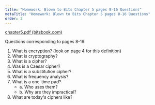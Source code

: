 ```yaml
---
title: "Homework: Blown to Bits Chapter 5 pages 8-16 Questions"
metaTitle: "Homework: Blown to Bits Chapter 5 pages 8-16 Questions"
order: 3
---
```


[chapter5.pdf (bitsbook.com)](http://www.bitsbook.com/wp-content/uploads/2008/12/chapter5.pdf)

Questions corresponding to pages 8-16:

1. What is encryption? (look on page 4 for this definition)
2. What is cryptography? 
3. What is a cipher?
4. Was is a Caesar cipher?
5. What is a substitution cipher?
6. What is frequency analysis?
7. What is a one-time pad?
    * a. Who uses them?
    * b. Why are they impractical?
8. What are today's ciphers like?
